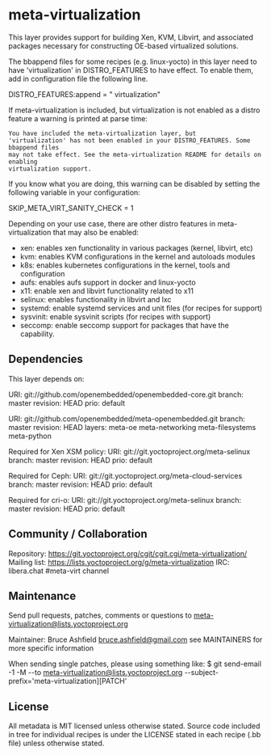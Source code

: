meta-virtualization
===================

This layer provides support for building Xen, KVM, Libvirt, and associated
packages necessary for constructing OE-based virtualized solutions.

The bbappend files for some recipes (e.g. linux-yocto) in this layer need to
have 'virtualization' in DISTRO_FEATURES to have effect. To enable them, add
in configuration file the following line.

  DISTRO_FEATURES:append = " virtualization"

If meta-virtualization is included, but virtualization is not enabled as a
distro feature a warning is printed at parse time:

    You have included the meta-virtualization layer, but
    'virtualization' has not been enabled in your DISTRO_FEATURES. Some bbappend files
    may not take effect. See the meta-virtualization README for details on enabling
    virtualization support.

If you know what you are doing, this warning can be disabled by setting the following
variable in your configuration:

  SKIP_META_VIRT_SANITY_CHECK = 1

Depending on your use case, there are other distro features in meta-virtualization
that may also be enabled:

 - xen: enables xen functionality in various packages (kernel, libvirt, etc)
 - kvm: enables KVM configurations in the kernel and autoloads modules
 - k8s: enables kubernetes configurations in the kernel, tools and configuration
 - aufs: enables aufs support in docker and linux-yocto
 - x11: enable xen and libvirt functionality related to x11
 - selinux: enables functionality in libvirt and lxc
 - systemd: enable systemd services and unit files (for recipes for support)
 - sysvinit: enable sysvinit scripts (for recipes with support)
 - seccomp: enable seccomp support for packages that have the capability.

Dependencies
------------
This layer depends on:

URI: git://github.com/openembedded/openembedded-core.git
branch: master
revision: HEAD
prio: default

URI: git://github.com/openembedded/meta-openembedded.git
branch: master
revision: HEAD
layers: meta-oe
        meta-networking
        meta-filesystems
        meta-python

Required for Xen XSM policy:
URI: git://git.yoctoproject.org/meta-selinux
branch: master
revision: HEAD
prio: default

Required for Ceph:
URI: git://git.yoctoproject.org/meta-cloud-services
branch: master
revision: HEAD
prio: default

Required for cri-o:
URI: git://git.yoctoproject.org/meta-selinux
branch: master
revision: HEAD
prio: default

Community / Collaboration
------------------------

Repository: https://git.yoctoproject.org/cgit/cgit.cgi/meta-virtualization/
Mailing list: https://lists.yoctoproject.org/g/meta-virtualization
IRC: libera.chat #meta-virt channel

Maintenance
-----------

Send pull requests, patches, comments or questions to meta-virtualization@lists.yoctoproject.org

Maintainer: Bruce Ashfield <bruce.ashfield@gmail.com>
see MAINTAINERS for more specific information

When sending single patches, please using something like:
$ git send-email -1 -M --to meta-virtualization@lists.yoctoproject.org --subject-prefix='meta-virtualization][PATCH'

License
-------

All metadata is MIT licensed unless otherwise stated. Source code included
in tree for individual recipes is under the LICENSE stated in each recipe
(.bb file) unless otherwise stated.

